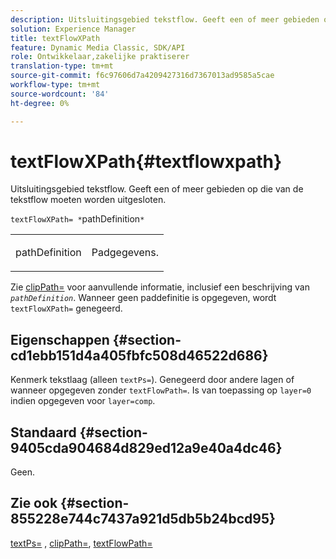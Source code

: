 ```yaml
---
description: Uitsluitingsgebied tekstflow. Geeft een of meer gebieden op die van de tekstflow moeten worden uitgesloten.
solution: Experience Manager
title: textFlowXPath
feature: Dynamic Media Classic, SDK/API
role: Ontwikkelaar,zakelijke praktiserer
translation-type: tm+mt
source-git-commit: f6c97606d7a4209427316d7367013ad9585a5cae
workflow-type: tm+mt
source-wordcount: '84'
ht-degree: 0%

---
```



# textFlowXPath{#textflowxpath}

Uitsluitingsgebied tekstflow. Geeft een of meer gebieden op die van de tekstflow moeten worden uitgesloten.

`textFlowXPath= *`pathDefinition`*`

<table id="simpletable_7E0EA48AEBB5426CBE948FCA18882C66"> 
 <tr class="strow"> 
  <td class="stentry"> <p><span class="varname"> pathDefinition</span> </p> </td> 
  <td class="stentry"> <p>Padgegevens. </p></td> 
 </tr> 
</table>

Zie [clipPath=](../../../../../is-api/http-ref/image-serving-api-ref/c-http-protocol-reference/c-command-reference/r-clippath.md#reference-8139b1b52dc54749b51b109521ddf83d) voor aanvullende informatie, inclusief een beschrijving van *`pathDefinition`*. Wanneer geen paddefinitie is opgegeven, wordt `textFlowXPath=` genegeerd.

## Eigenschappen {#section-cd1ebb151d4a405fbfc508d46522d686}

Kenmerk tekstlaag (alleen `textPs=`). Genegeerd door andere lagen of wanneer opgegeven zonder `textFlowPath=`. Is van toepassing op `layer=0` indien opgegeven voor `layer=comp`.

## Standaard {#section-9405cda904684d829ed12a9e40a4dc46}

Geen.

## Zie ook {#section-855228e744c7437a921d5db5b24bcd95}

[textPs=](../../../../../is-api/http-ref/image-serving-api-ref/c-http-protocol-reference/c-command-reference/r-textps.md#reference-4209a2a6169f44278da2647cfb0cd767) ,  [clipPath=](../../../../../is-api/http-ref/image-serving-api-ref/c-http-protocol-reference/c-command-reference/r-clippath.md#reference-8139b1b52dc54749b51b109521ddf83d),  [textFlowPath=](../../../../../is-api/http-ref/image-serving-api-ref/c-http-protocol-reference/c-command-reference/r-textflowpath.md#reference-0b8d9493d71342f0b6a64a6d221584ef)
